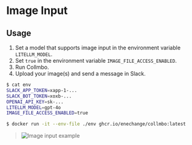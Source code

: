 # Image Input

## Usage

1. Set a model that supports image input in the environment variable `LITELLM_MODEL`.
2. Set `true` in the environment variable `IMAGE_FILE_ACCESS_ENABLED`.
3. Run Collmbo.
4. Upload your image(s) and send a message in Slack.

```sh
$ cat env
SLACK_APP_TOKEN=xapp-1-...
SLACK_BOT_TOKEN=xoxb-...
OPENAI_API_KEY=sk-...
LITELLM_MODEL=gpt-4o
IMAGE_FILE_ACCESS_ENABLED=true

$ docker run -it --env-file ./env ghcr.io/enechange/collmbo:latest
```

> ![Image input example](https://github.com/user-attachments/assets/41e11441-230e-41db-8cae-efe5fd9dd426)
